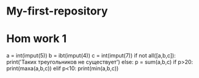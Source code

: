 # My-first-repository
# Hom work 1
a = int(imput(5))
b = ibt(imput(4))
c = int(imput(7))
if not all([a,b,c]):
    print('Таких треугольников не существует')
else:
    p = sum(a,b,c)
    if p>20:
        print(maxa(a,b,c))
        elif p<10:
        print(min(a,b,c))













